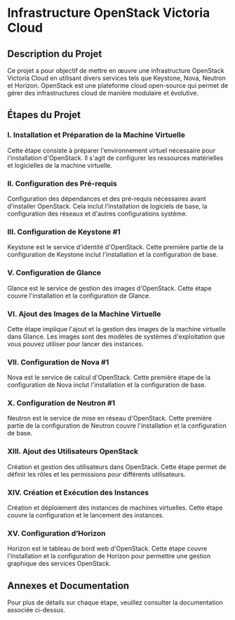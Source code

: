 # Infrastructure OpenStack Victoria Cloud

## Description du Projet

Ce projet a pour objectif de mettre en œuvre une infrastructure OpenStack Victoria Cloud en utilisant divers services tels que Keystone, Nova, Neutron et Horizon. OpenStack est une plateforme cloud open-source qui permet de gérer des infrastructures cloud de manière modulaire et évolutive.

## Étapes du Projet

### I. Installation et Préparation de la Machine Virtuelle
Cette étape consiste à préparer l'environnement virtuel nécessaire pour l'installation d'OpenStack. Il s'agit de configurer les ressources matérielles et logicielles de la machine virtuelle.


### II. Configuration des Pré-requis
Configuration des dépendances et des pré-requis nécessaires avant d'installer OpenStack. Cela inclut l'installation de logiciels de base, la configuration des réseaux et d'autres configurations système.


### III. Configuration de Keystone #1
Keystone est le service d'identité d'OpenStack. Cette première partie de la configuration de Keystone inclut l'installation et la configuration de base.


### V. Configuration de Glance
Glance est le service de gestion des images d'OpenStack. Cette étape couvre l'installation et la configuration de Glance.


### VI. Ajout des Images de la Machine Virtuelle
Cette étape implique l'ajout et la gestion des images de la machine virtuelle dans Glance. Les images sont des modèles de systèmes d'exploitation que vous pouvez utiliser pour lancer des instances.


### VII. Configuration de Nova #1
Nova est le service de calcul d'OpenStack. Cette première étape de la configuration de Nova inclut l'installation et la configuration de base.

### X. Configuration de Neutron #1
Neutron est le service de mise en réseau d'OpenStack. Cette première partie de la configuration de Neutron couvre l'installation et la configuration de base.


### XIII. Ajout des Utilisateurs OpenStack
Création et gestion des utilisateurs dans OpenStack. Cette étape permet de définir les rôles et les permissions pour différents utilisateurs.


### XIV. Création et Exécution des Instances
Création et déploiement des instances de machines virtuelles. Cette étape couvre la configuration et le lancement des instances.


### XV. Configuration d’Horizon
Horizon est le tableau de bord web d'OpenStack. Cette étape couvre l'installation et la configuration de Horizon pour permettre une gestion graphique des services OpenStack.


## Annexes et Documentation

Pour plus de détails sur chaque étape, veuillez consulter la documentation associée ci-dessus.


